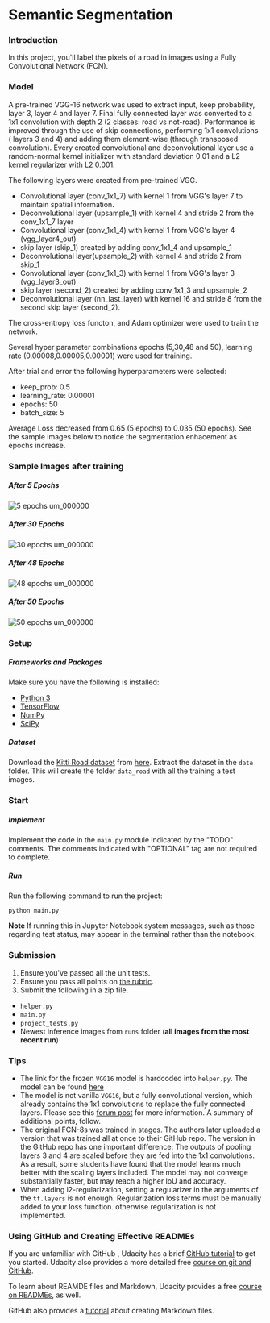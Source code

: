 # Semantic Segmentation
### Introduction
In this project, you'll label the pixels of a road in images using a Fully Convolutional Network (FCN).

### Model

A pre-trained VGG-16 network was used to extract input, keep probability, layer 3, layer 4 and layer 7. Final fully connected layer was converted to a 1x1 convolution with depth 2 (2 classes: road vs not-road). Performance is improved through the use of skip connections, performing 1x1 convolutions ( layers 3 and 4) and adding them element-wise (through transposed convolution). Every created convolutional and deconvolutional layer use a random-normal kernel initializer with standard deviation 0.01 and a L2 kernel regularizer with L2 0.001.

The following layers were created from pre-trained VGG.
- Convolutional layer (conv_1x1_7) with kernel 1 from VGG's layer 7 to maintain spatial information.
- Deconvolutional layer (upsample_1) with kernel 4 and stride 2 from the conv_1x1_7 layer
- Convolutional layer (conv_1x1_4) with kernel 1 from VGG's layer 4 (vgg_layer4_out)
- skip layer (skip_1) created by adding conv_1x1_4 and upsample_1
- Deconvolutional layer(upsample_2) with kernel 4 and stride 2 from skip_1
- Convolutional layer (conv_1x1_3) with kernel 1 from VGG's layer 3 (vgg_layer3_out)
- skip layer (second_2) created by adding conv_1x1_3 and upsample_2
- Deconvolutional layer (nn_last_layer) with kernel 16 and stride 8 from the second skip layer (second_2).

The cross-entropy loss functon, and Adam optimizer were used to train the network.

Several hyper parameter combinations epochs (5,30,48 and 50), learning rate (0.00008,0.00005,0.00001) were used for training.

After trial and error the following hyperparameters were selected:
- keep_prob: 0.5
- learning_rate: 0.00001
- epochs: 50
- batch_size: 5

Average Loss decreased from 0.65 (5 epochs) to 0.035 (50 epochs). See the sample images below to notice the segmentation enhacement as epochs increase.


### Sample Images after training
##### After 5 Epochs
![5 epochs um_000000](https://user-images.githubusercontent.com/15799394/36393884-8badeda2-15d7-11e8-9afb-5022c1aee3e1.png)
##### After 30 Epochs
![30 epochs um_000000](https://user-images.githubusercontent.com/15799394/36393885-8bdb4f0e-15d7-11e8-85fe-74fb5b3c91c2.png)
##### After 48 Epochs
![48 epochs um_000000](https://user-images.githubusercontent.com/15799394/36393886-8c0933b0-15d7-11e8-91f1-4d3233233a65.png)
##### After 50 Epochs
![50 epochs um_000000](https://user-images.githubusercontent.com/15799394/36393888-8c3a4fd6-15d7-11e8-9af4-50f3a65bff8d.png)



### Setup
##### Frameworks and Packages
Make sure you have the following is installed:
 - [Python 3](https://www.python.org/)
 - [TensorFlow](https://www.tensorflow.org/)
 - [NumPy](http://www.numpy.org/)
 - [SciPy](https://www.scipy.org/)
##### Dataset
Download the [Kitti Road dataset](http://www.cvlibs.net/datasets/kitti/eval_road.php) from [here](http://www.cvlibs.net/download.php?file=data_road.zip).  Extract the dataset in the `data` folder.  This will create the folder `data_road` with all the training a test images.

### Start
##### Implement
Implement the code in the `main.py` module indicated by the "TODO" comments.
The comments indicated with "OPTIONAL" tag are not required to complete.
##### Run
Run the following command to run the project:
```
python main.py
```
**Note** If running this in Jupyter Notebook system messages, such as those regarding test status, may appear in the terminal rather than the notebook.

### Submission
1. Ensure you've passed all the unit tests.
2. Ensure you pass all points on [the rubric](https://review.udacity.com/#!/rubrics/989/view).
3. Submit the following in a zip file.
 - `helper.py`
 - `main.py`
 - `project_tests.py`
 - Newest inference images from `runs` folder  (**all images from the most recent run**)
 
 ### Tips
- The link for the frozen `VGG16` model is hardcoded into `helper.py`.  The model can be found [here](https://s3-us-west-1.amazonaws.com/udacity-selfdrivingcar/vgg.zip)
- The model is not vanilla `VGG16`, but a fully convolutional version, which already contains the 1x1 convolutions to replace the fully connected layers. Please see this [forum post](https://discussions.udacity.com/t/here-is-some-advice-and-clarifications-about-the-semantic-segmentation-project/403100/8?u=subodh.malgonde) for more information.  A summary of additional points, follow. 
- The original FCN-8s was trained in stages. The authors later uploaded a version that was trained all at once to their GitHub repo.  The version in the GitHub repo has one important difference: The outputs of pooling layers 3 and 4 are scaled before they are fed into the 1x1 convolutions.  As a result, some students have found that the model learns much better with the scaling layers included. The model may not converge substantially faster, but may reach a higher IoU and accuracy. 
- When adding l2-regularization, setting a regularizer in the arguments of the `tf.layers` is not enough. Regularization loss terms must be manually added to your loss function. otherwise regularization is not implemented.
 
### Using GitHub and Creating Effective READMEs
If you are unfamiliar with GitHub , Udacity has a brief [GitHub tutorial](http://blog.udacity.com/2015/06/a-beginners-git-github-tutorial.html) to get you started. Udacity also provides a more detailed free [course on git and GitHub](https://www.udacity.com/course/how-to-use-git-and-github--ud775).

To learn about REAMDE files and Markdown, Udacity provides a free [course on READMEs](https://www.udacity.com/courses/ud777), as well. 

GitHub also provides a [tutorial](https://guides.github.com/features/mastering-markdown/) about creating Markdown files.
